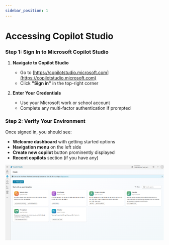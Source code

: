 ```yaml
---
sidebar_position: 1
---
```


# Accessing Copilot Studio

### Step 1: Sign In to Microsoft Copilot Studio

1. **Navigate to Copilot Studio**
   - Go to [https://copilotstudio.microsoft.com](https://copilotstudio.microsoft.com)
   - Click **"Sign in"** in the top-right corner

2. **Enter Your Credentials**
   - Use your Microsoft work or school account
   - Complete any multi-factor authentication if prompted

### Step 2: Verify Your Environment

Once signed in, you should see:

- **Welcome dashboard** with getting started options
- **Navigation menu** on the left side
- **Create new copilot** button prominently displayed
- **Recent copilots** section (if you have any)

![copilot studio](/img/mcs/img2-min.png)